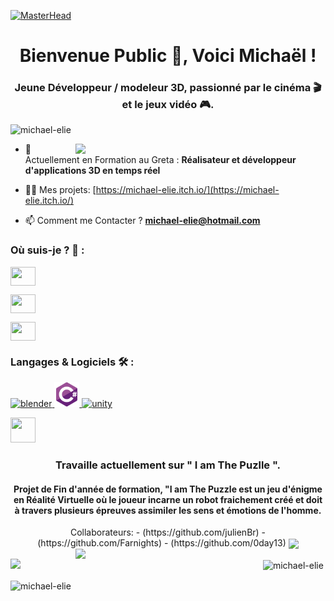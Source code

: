 [![MasterHead](https://www.zupimages.net/up/23/21/rycv.gif)](https://solo.to/michael-elie)
<h1 align="center">Bienvenue Public 👋, Voici Michaël !</h1>
<h3 align="center">Jeune Développeur / modeleur 3D, passionné par le cinéma 🎬 et le jeux vidéo 🎮.</h3>


<p align="left"> <img src="https://komarev.com/ghpvc/?username=michael-elie&label=Profile%20views&color=0e75b6&style=flat" alt="michael-elie" /> </p>


<img align="right"  width="400" src="https://cdn.dribbble.com/users/1162077/screenshots/3848914/programmer.gif" >

- 🌱 Actuellement en Formation au Greta : **Réalisateur et développeur d'applications 3D en temps réel**

- 👨‍💻 Mes projets: [https://michael-elie.itch.io/](https://michael-elie.itch.io/)

- 📫 Comment me Contacter ? **michael-elie@hotmail.com**

<h3 align="left">Où suis-je ? 🔎 :</h3>
<p align="left">
<a href="https://michael-elie.itch.io/" target="blank"><img align="center" src="https://cdn.solo.to/images/link/itch.io.svg" height="30" width="40" /></a> </p>
<a href="https://michael-elie.artstation.com/" target="blank"><img align="center" src="https://cdn.solo.to/images/link/artstation.svg"  height="30" width="40" /></a> </p>
<a href="https://www.linkedin.com/in/michael-elie-334177271/" target="blank"><img align="center" src="https://raw.githubusercontent.com/rahuldkjain/github-profile-readme-generator/master/src/images/icons/Social/linked-in-alt.svg" height="30" width="40" /></a> </p>


<h3 align="left">Langages & Logiciels 🛠️ :</h3>
<p align="left"> <a href="https://www.blender.org/" target="_blank" rel="noreferrer"> <img src="https://download.blender.org/branding/community/blender_community_badge_white.svg" alt="blender" width="40" height="40"/> </a> <a
href="https://www.w3schools.com/cs/" target="_blank" rel="noreferrer"> <img src="https://raw.githubusercontent.com/devicons/devicon/master/icons/csharp/csharp-original.svg" alt="csharp" width="40" height="40"/> </a> <a
href="https://unity.com/" target="_blank" rel="noreferrer"> <img src="https://www.vectorlogo.zone/logos/unity3d/unity3d-icon.svg" alt="unity" width="40" height="40"/> </a> </p>
<p align="left"> <img src="https://images.fmctraining.com/images/davinci-logo.png"  width="40" height="40"/> </a> </p>


<h3 align="center"> Travaille actuellement sur " I am The Puzlle ". </h3>
<h4 align="center"> Projet de Fin d'année de formation, "I am The Puzzle est un jeu d'énigme en Réalité Virtuelle où le joueur incarne un robot fraichement créé et doit à travers plusieurs épreuves assimiler les sens et émotions de l'homme.</h3>




<p align="center"> Collaborateurs: 
- (https://github.com/julienBr)
- (https://github.com/Farnights)
- (https://github.com/0day13) </h10>


<img  align="center" width="400"  src="https://www.zupimages.net/up/23/21/ea6l.gif" >
<img  align="right" width="400"  src="https://www.zupimages.net/up/23/21/oitk.jpg" >
<img  align="left" width="400" src="https://www.zupimages.net/up/23/21/mwfo.jpg" >





<p>&nbsp;<img align="center" src="https://github-readme-stats.vercel.app/api?username=michael-elie&show_icons=true&locale=en" alt="michael-elie" /></p>


<p><img align="center" src="https://github-readme-streak-stats.herokuapp.com/?user=michael-elie&" alt="michael-elie" /></p>

